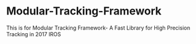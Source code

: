 # Modular-Tracking-Framework
This is for Modular Tracking Framework- A Fast Library for High Precision Tracking in 2017 IROS
